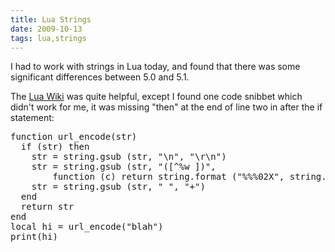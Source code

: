 ```yaml
---
title: Lua Strings
date: 2009-10-13
tags: lua,strings
---
```

I had to work with strings in Lua today, and found that there was some significant differences between 5.0 and 5.1.

The [Lua Wiki](http://lua-users.org/wiki/StringRecipes) was quite helpful, except I found one code snibbet which didn't work for me, it was missing "then" at the end of line two in after the if statement:

<pre class="sh_lua">
function url_encode(str)
  if (str) then
    str = string.gsub (str, "\n", "\r\n")
    str = string.gsub (str, "([^%w ])",
        function (c) return string.format ("%%%02X", string.byte(c)) end)
    str = string.gsub (str, " ", "+")
  end
  return str
end
local hi = url_encode("blah")
print(hi)
</pre>

